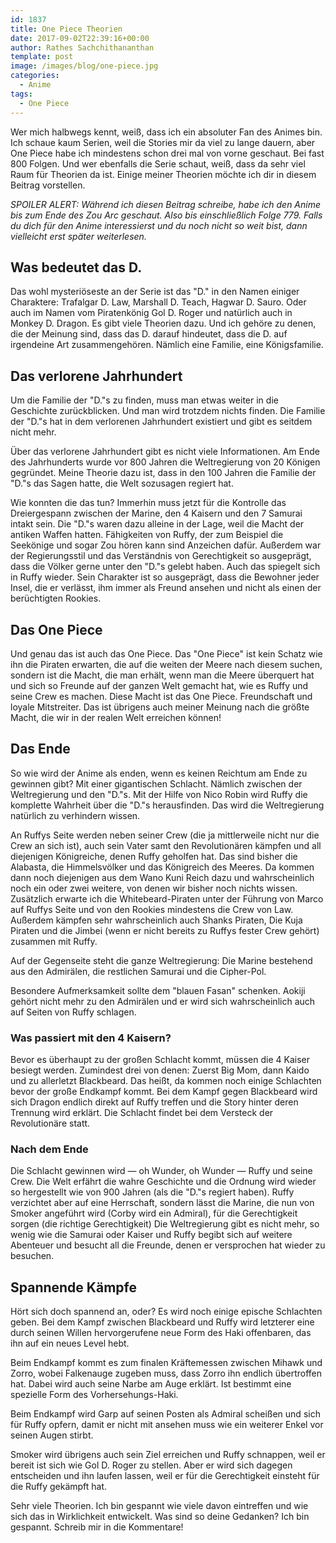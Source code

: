 ```yaml
---
id: 1837
title: One Piece Theorien
date: 2017-09-02T22:39:16+00:00
author: Rathes Sachchithananthan
template: post
image: /images/blog/one-piece.jpg
categories:
  - Anime
tags:
  - One Piece
---
```

Wer mich halbwegs kennt, weiß, dass ich ein absoluter Fan des Animes bin. Ich schaue kaum Serien, weil die Stories mir da viel zu lange dauern, aber One Piece habe ich mindestens schon drei mal von vorne geschaut. Bei fast 800 Folgen. Und wer ebenfalls die Serie schaut, weiß, dass da sehr viel Raum für Theorien da ist. Einige meiner Theorien möchte ich dir in diesem Beitrag vorstellen.

<!--more-->

_SPOILER ALERT: Während ich diesen Beitrag schreibe, habe ich den Anime bis zum Ende des Zou Arc geschaut. Also bis einschließlich Folge 779. Falls du dich für den Anime interessierst und du noch nicht so weit bist, dann vielleicht erst später weiterlesen._

## Was bedeutet das D.

Das wohl mysteriöseste an der Serie ist das "D." in den Namen einiger Charaktere: Trafalgar D. Law, Marshall D. Teach, Hagwar D. Sauro. Oder auch im Namen vom Piratenkönig Gol D. Roger und natürlich auch in Monkey D. Dragon. Es gibt viele Theorien dazu. Und ich gehöre zu denen, die der Meinung sind, dass das D. darauf hindeutet, dass die D. auf irgendeine Art zusammengehören. Nämlich eine Familie, eine Königsfamilie.

## Das verlorene Jahrhundert

Um die Familie der "D."s zu finden, muss man etwas weiter in die Geschichte zurückblicken. Und man wird trotzdem nichts finden. Die Familie der "D."s hat in dem verlorenen Jahrhundert existiert und gibt es seitdem nicht mehr.

Über das verlorene Jahrhundert gibt es nicht viele Informationen. Am Ende des Jahrhunderts wurde vor 800 Jahren die Weltregierung von 20 Königen gegründet. Meine Theorie dazu ist, dass in den 100 Jahren die Familie der "D."s das Sagen hatte, die Welt sozusagen regiert hat.

Wie konnten die das tun? Immerhin muss jetzt für die Kontrolle das Dreiergespann zwischen der Marine, den 4 Kaisern und den 7 Samurai intakt sein. Die "D."s waren dazu alleine in der Lage, weil die Macht der antiken Waffen hatten. Fähigkeiten von Ruffy, der zum Beispiel die Seekönige und sogar Zou hören kann sind Anzeichen dafür. Außerdem war der Regierungsstil und das Verständnis von Gerechtigkeit so ausgeprägt, dass die Völker gerne unter den "D."s gelebt haben. Auch das spiegelt sich in Ruffy wieder. Sein Charakter ist so ausgeprägt, dass die Bewohner jeder Insel, die er verlässt, ihm immer als Freund ansehen und nicht als einen der berüchtigten Rookies.

## Das One Piece

Und genau das ist auch das One Piece. Das "One Piece" ist kein Schatz wie ihn die Piraten erwarten, die auf die weiten der Meere nach diesem suchen, sondern ist die Macht, die man erhält, wenn man die Meere überquert hat und sich so Freunde auf der ganzen Welt gemacht hat, wie es Ruffy und seine Crew es machen. Diese Macht ist das One Piece. Freundschaft und loyale Mitstreiter. Das ist übrigens auch meiner Meinung nach die größte Macht, die wir in der realen Welt erreichen können!

## Das Ende

So wie wird der Anime als enden, wenn es keinen Reichtum am Ende zu gewinnen gibt? Mit einer gigantischen Schlacht. Nämlich zwischen der Weltregierung und den "D."s. Mit der Hilfe von Nico Robin wird Ruffy die komplette Wahrheit über die "D."s herausfinden. Das wird die Weltregierung natürlich zu verhindern wissen.

An Ruffys Seite werden neben seiner Crew (die ja mittlerweile nicht nur die Crew an sich ist), auch sein Vater samt den Revolutionären kämpfen und all diejenigen Königreiche, denen Ruffy geholfen hat. Das sind bisher die Alabasta, die Himmelsvölker und das Königreich des Meeres. Da kommen dann noch diejenigen aus dem Wano Kuni Reich dazu und wahrscheinlich noch ein oder zwei weitere, von denen wir bisher noch nichts wissen. Zusätzlich erwarte ich die Whitebeard-Piraten unter der Führung von Marco auf Ruffys Seite und von den Rookies mindestens die Crew von Law. Außerdem kämpfen sehr wahrscheinlich auch Shanks Piraten, Die Kuja Piraten und die Jimbei (wenn er nicht bereits zu Ruffys fester Crew gehört) zusammen mit Ruffy.

Auf der Gegenseite steht die ganze Weltregierung: Die Marine bestehend aus den Admirälen, die restlichen Samurai und die Cipher-Pol.

Besondere Aufmerksamkeit sollte dem "blauen Fasan" schenken. Aokiji gehört nicht mehr zu den Admirälen und er wird sich wahrscheinlich auch auf Seiten von Ruffy schlagen.

### Was passiert mit den 4 Kaisern?

Bevor es überhaupt zu der großen Schlacht kommt, müssen die 4 Kaiser besiegt werden. Zumindest drei von denen: Zuerst Big Mom, dann Kaido und zu allerletzt Blackbeard. Das heißt, da kommen noch einige Schlachten bevor der große Endkampf kommt. Bei dem Kampf gegen Blackbeard wird sich Dragon endlich direkt auf Ruffy treffen und die Story hinter deren Trennung wird erklärt. Die Schlacht findet bei dem Versteck der Revolutionäre statt.

### Nach dem Ende

Die Schlacht gewinnen wird — oh Wunder, oh Wunder — Ruffy und seine Crew. Die Welt erfährt die wahre Geschichte und die Ordnung wird wieder so hergestellt wie von 900 Jahren (als die "D."s regiert haben). Ruffy verzichtet aber auf eine Herrschaft, sondern lässt die Marine, die nun von Smoker angeführt wird (Corby wird ein Admiral), für die Gerechtigkeit sorgen (die richtige Gerechtigkeit) Die Weltregierung gibt es nicht mehr, so wenig wie die Samurai oder Kaiser und Ruffy begibt sich auf weitere Abenteuer und besucht all die Freunde, denen er versprochen hat wieder zu besuchen.

## Spannende Kämpfe

Hört sich doch spannend an, oder? Es wird noch einige epische Schlachten geben. Bei dem Kampf zwischen Blackbeard und Ruffy wird letzterer eine durch seinen Willen hervorgerufene neue Form des Haki offenbaren, das ihn auf ein neues Level hebt.

Beim Endkampf kommt es zum finalen Kräftemessen zwischen Mihawk und Zorro, wobei Falkenauge zugeben muss, dass Zorro ihn endlich übertroffen hat. Dabei wird auch seine Narbe am Auge erklärt. Ist bestimmt eine spezielle Form des Vorhersehungs-Haki.

Beim Endkampf wird Garp auf seinen Posten als Admiral scheißen und sich für Ruffy opfern, damit er nicht mit ansehen muss wie ein weiterer Enkel vor seinen Augen stirbt.

Smoker wird übrigens auch sein Ziel erreichen und Ruffy schnappen, weil er bereit ist sich wie Gol D. Roger zu stellen. Aber er wird sich dagegen entscheiden und ihn laufen lassen, weil er für die Gerechtigkeit einsteht für die Ruffy gekämpft hat.

Sehr viele Theorien. Ich bin gespannt wie viele davon eintreffen und wie sich das in Wirklichkeit entwickelt. Was sind so deine Gedanken? Ich bin gespannt. Schreib mir in die Kommentare!